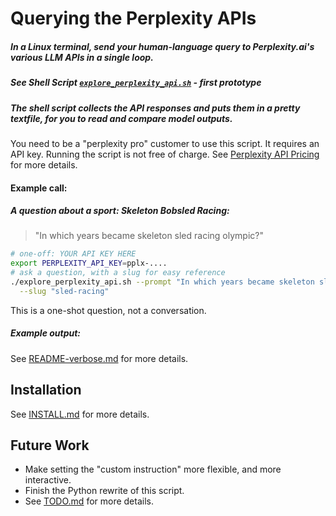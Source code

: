 <!-- markdownlint-disable MD001 MD022 MD026  -->
# Querying the Perplexity APIs

##### In a Linux terminal, send your human-language query to Perplexity.ai's various LLM APIs  in a single loop.

##### See Shell Script [`explore_perplexity_api.sh`](explore_perplexity_api.sh) - first prototype

##### The shell script collects the API responses and puts them in a pretty textfile, for you to read and compare model outputs.

You need to be a "perplexity pro" customer to use this script.  It requires an API key. Running the script is not free of charge. See [Perplexity API Pricing](https://docs.perplexity.ai/docs/pricing) for more details.

#### Example call:

##### A question about a sport: Skeleton Bobsled Racing:  

> "In which years became skeleton sled racing olympic?"

```bash
# one-off: YOUR API KEY HERE
export PERPLEXITY_API_KEY=pplx-....
# ask a question, with a slug for easy reference
./explore_perplexity_api.sh --prompt "In which years became skeleton sled racing olympic?" \
  --slug "sled-racing"
```

This is a one-shot question, not a conversation.

##### Example output:

See [README-verbose.md](README-verbose.md) for more details.

## Installation

See [INSTALL.md](INSTALL.md) for more details.

## Future Work

- Make setting the "custom instruction" more flexible, and more interactive.
- Finish the Python rewrite of this script.
- See [TODO.md](TODO.md) for more details.
